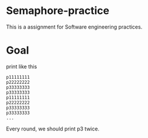 # Semaphore-practice

This is a assignment for Software engineering practices.

# Goal
print like this
```
p11111111
p22222222
p33333333
p33333333
p11111111
p22222222
p33333333
p33333333
...
```
Every round, we should print p3 twice.
